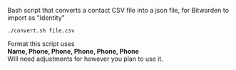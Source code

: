 Bash script that converts a contact CSV file into a json file, for Bitwarden to import as "Identity"

    ./convert.sh file.csv

Format this script uses  
**Name, Phone, Phone, Phone, Phone, Phone**  
Will need adjustments for however you plan to use it.  

